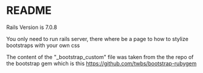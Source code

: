 # README

Rails Version is 7.0.8

You only need to run rails server, there where be a page to how to stylize bootstraps with your own css

The content of the "_bootstrap_custom" file was taken from the the repo of the bootstrap gem which is this https://github.com/twbs/bootstrap-rubygem
